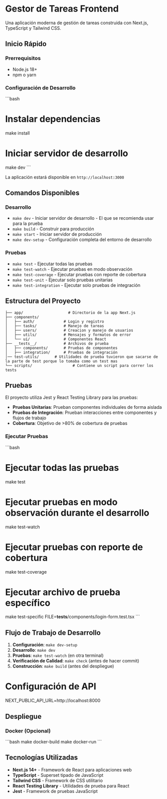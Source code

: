 # Gestor de Tareas Frontend

Una aplicación moderna de gestión de tareas construida con Next.js, TypeScript y Tailwind CSS.

## Inicio Rápido

### Prerrequisitos

- Node.js 18+ 
- npm o yarn

### Configuración de Desarrollo

\`\`\`bash
# Instalar dependencias
make install

# Iniciar servidor de desarrollo
make dev
\`\`\`

La aplicación estará disponible en `http://localhost:3000`

## Comandos Disponibles

### Desarrollo

- `make dev` - Iniciar servidor de desarrollo - El que se recomienda usar para la prueba 
- `make build` - Construir para producción
- `make start` - Iniciar servidor de producción
- `make dev-setup` - Configuración completa del entorno de desarrollo

### Pruebas

- `make test` - Ejecutar todas las pruebas
- `make test-watch` - Ejecutar pruebas en modo observación
- `make test-coverage` - Ejecutar pruebas con reporte de cobertura
- `make test-unit` - Ejecutar solo pruebas unitarias
- `make test-integration` - Ejecutar solo pruebas de integración

## Estructura del Proyecto
```
├── app/                    # Directorio de la app Next.js
├── components/    
│   ├── auth/             # Login y registro
│   ├── tasks/            # Manejo de tareas
│   ├── users/            # Creacion y manejo de usuarios
│   ├── utils/            # Mensajes y formatos de error
│   └── ui/               # Componentes React
├── __tests__/            # Archivos de prueba
│   ├── components/       # Pruebas de componentes
│   ├── integration/      # Pruebas de integración
│── test-utils/       # Utilidades de prueba tuvieron que sacarse de la parte de test porque lo tomaba como un test mas
└── scripts/                  # Contiene un script para correr los tests
```

## Pruebas

El proyecto utiliza Jest y React Testing Library para las pruebas:

- **Pruebas Unitarias**: Prueban componentes individuales de forma aislada
- **Pruebas de Integración**: Prueban interacciones entre componentes y flujos de trabajo
- **Cobertura**: Objetivo de >80% de cobertura de pruebas

### Ejecutar Pruebas

\`\`\`bash
# Ejecutar todas las pruebas
make test

# Ejecutar pruebas en modo observación durante el desarrollo
make test-watch

# Ejecutar pruebas con reporte de cobertura
make test-coverage

# Ejecutar archivo de prueba específico
make test-specific FILE=__tests__/components/login-form.test.tsx
\`\`\`

## Flujo de Trabajo de Desarrollo

1. **Configuración**: `make dev-setup`
2. **Desarrollo**: `make dev`
3. **Pruebas**: `make test-watch` (en otra terminal)
4. **Verificación de Calidad**: `make check` (antes de hacer commit)
5. **Construcción**: `make build` (antes del despliegue)

# Configuración de API
NEXT_PUBLIC_API_URL=http://localhost:8000

## Despliegue

### Docker (Opcional)

\`\`\`bash
make docker-build
make docker-run
\`\`\`

## Tecnologías Utilizadas

- **Next.js 14+** - Framework de React para aplicaciones web
- **TypeScript** - Superset tipado de JavaScript
- **Tailwind CSS** - Framework de CSS utilitario
- **React Testing Library** - Utilidades de prueba para React
- **Jest** - Framework de pruebas JavaScript